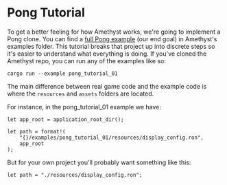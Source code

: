 # Pong Tutorial

To get a better feeling for how Amethyst works, we're going to implement a 
Pong clone. You can find a [full Pong example][pong] (our end goal) in Amethyst's 
examples folder. This tutorial breaks that project up into discrete steps so 
it's easier to understand what everything is doing. If you've cloned the 
Amethyst repo, you can run any of the examples like so:

```norun
cargo run --example pong_tutorial_01
```

The main difference between real game code and the example code is where the 
`resources` and `assets` folders are located.

For instance, in the pong_tutorial_01 example we have:

```rust,ignore
let app_root = application_root_dir();

let path = format!(
    "{}/examples/pong_tutorial_01/resources/display_config.ron",
    app_root
);
```

But for your own project you'll probably want something like this:

```rust,ignore
let path = "./resources/display_config.ron";
```

[pong]: https://github.com/amethyst/amethyst/tree/master/examples/pong

